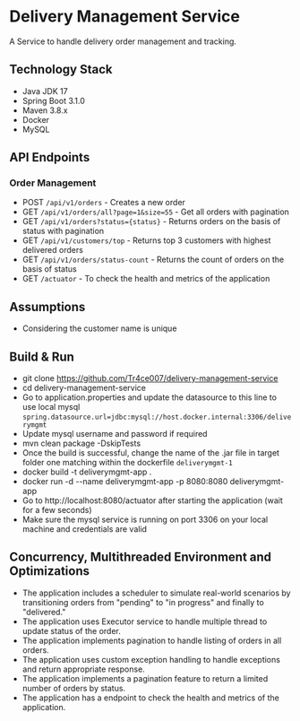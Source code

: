 # Delivery Management Service

A Service to handle delivery order management and tracking.

## Technology Stack

- Java JDK 17
- Spring Boot 3.1.0
- Maven 3.8.x
- Docker
- MySQL

## API Endpoints

### Order Management
- POST `/api/v1/orders` - Creates a new order
- GET `/api/v1/orders/all?page=1&size=55` - Get all orders with pagination
- GET `/api/v1/orders?status={status}` - Returns orders on the basis of status with pagination
- GET `/api/v1/customers/top` - Returns top 3 customers with highest delivered orders
- GET `/api/v1/orders/status-count` - Returns the count of orders on the basis of status
- GET `/actuator` - To check the health and metrics of the application

## Assumptions
- Considering the customer name is unique

## Build & Run
- git clone https://github.com/Tr4ce007/delivery-management-service
- cd delivery-management-service
- Go to application.properties and update the datasource to this line to use local mysql
```spring.datasource.url=jdbc:mysql://host.docker.internal:3306/deliverymgmt```
- Update mysql username and password if required
- mvn clean package -DskipTests
- Once the build is successful, change the name of the .jar file in target folder one matching within the dockerfile ```deliverymgmt-1```
- docker build -t deliverymgmt-app .
- docker run -d --name deliverymgmt-app -p 8080:8080 deliverymgmt-app
- Go to http://localhost:8080/actuator after starting the application (wait for a few seconds)
- Make sure the mysql service is running on port 3306 on your local machine and credentials are valid

## Concurrency, Multithreaded Environment and Optimizations
- The application includes a scheduler to simulate real-world scenarios by transitioning orders from "pending" to "in progress" and finally to "delivered."
- The application uses Executor service to handle multiple thread to update status of the order.
- The application implements pagination to handle listing of orders in all orders.
- The application uses custom exception handling to handle exceptions and return appropriate response.
- The application implements a pagination feature to return a limited number of orders by status.
- The application has a endpoint to check the health and metrics of the application.
